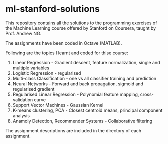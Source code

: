 # ml-stanford-solutions

This repository contains all the solutions to the programming exercises of the Machine Learning course offered by Stanford on Coursera, taught by Prof. Andrew NG.

The assignments have been coded in Octave (MATLAB).

Following are the topics I learnt and coded for thise course:

1. Linear Regression - Gradient descent, feature normalization, single and multiple variables
2. Logistic Regression - regularised
3. Multi-class Classification - one vs all classifier training and prediction
4. Neural Networks - Forward and back propagation, sigmoid and regularised gradient
5. Regularised Linear Regression - Polynomial feature mapping, cross-validation curve
6. Support Vector Machines - Gaussian Kernel
7. K-means clustering, PCA - Closest centroid means, principal component analysis
8. Anamoly Detection, Recommender Systems - Collaborative filtering

The assignment descriptions are included in the directory of each assignment.